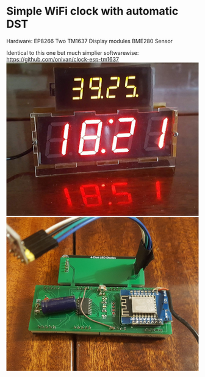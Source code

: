 # Simple WiFi clock with automatic DST
Hardware:
EP8266
Two TM1637 Display modules
BME280 Sensor

Identical to this one but much simplier softwarewise: https://github.com/onivan/clock-esp-tm1637
![webpage](https://github.com/onivan/clock-esp-tm1637/blob/main/20200731_182114.jpg)
![webpage](https://github.com/onivan/clock-esp-tm1637/blob/main/20201208_160532.jpg)
